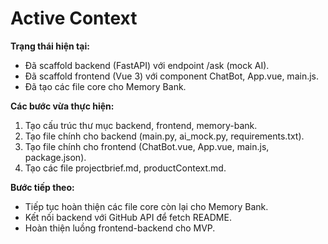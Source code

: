 # Active Context

**Trạng thái hiện tại:**  
- Đã scaffold backend (FastAPI) với endpoint /ask (mock AI).
- Đã scaffold frontend (Vue 3) với component ChatBot, App.vue, main.js.
- Đã tạo các file core cho Memory Bank.

**Các bước vừa thực hiện:**  
1. Tạo cấu trúc thư mục backend, frontend, memory-bank.
2. Tạo file chính cho backend (main.py, ai_mock.py, requirements.txt).
3. Tạo file chính cho frontend (ChatBot.vue, App.vue, main.js, package.json).
4. Tạo các file projectbrief.md, productContext.md.

**Bước tiếp theo:**  
- Tiếp tục hoàn thiện các file core còn lại cho Memory Bank.
- Kết nối backend với GitHub API để fetch README.
- Hoàn thiện luồng frontend-backend cho MVP.
